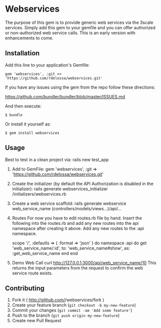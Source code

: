 # Webservices

The purpose of this gem is to provide generic web services via the 3scale services.  Simply add this gem to your gemfile and you can offer authorized or non-authorized web service calls.  This is an early version with enhancements to come.

## Installation

Add this line to your application's Gemfile:

    gem 'webservices', :git => 'https://github.com/rdelossa/webservices.git'

If you have any issues using the gem from the repo follow these directions:

https://github.com/bundler/bundler/blob/master/ISSUES.md

And then execute:

    $ bundle

Or install it yourself as:

    $ gem install webservices

## Usage

Best to test in a clean project via: 
    rails new test_app

1. Add to GemFile:
gem 'webservices', :git => 'https://github.com/rdelossa/webservices.git'

2. Create the initializer (by default the API Authorization is disabled in the initializer):
rails generate webservices_initializer
/initializers/webservices.rb

3. Create a web service scaffold:
rails generate webservice web_service_name
(controllers/models/views...)/api/...

4. Routes
For now you have to edit routes.rb file by hand.  Insert the following into the routes.rb and add any new routes into the api namespace after creating it above.  Add any new routes to the :api namespace.

    scope '/', :defaults => { :format => 'json' } do
        namespace :api do
            get 'web_service_name/:id', to: 'web_service_name#show', as: :get_web_service_name
        end
    end

5. Demo Web Call
curl http://127.0.0.1:3000/api/web_service_name/10
This returns the input parameters from the request to confirm the web service route exists.


## Contributing

1. Fork it ( http://github.com/<my-github-username>/webservices/fork )
2. Create your feature branch (`git checkout -b my-new-feature`)
3. Commit your changes (`git commit -am 'Add some feature'`)
4. Push to the branch (`git push origin my-new-feature`)
5. Create new Pull Request
